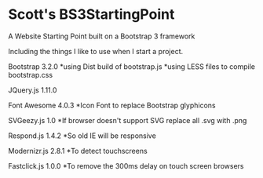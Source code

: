 Scott's BS3StartingPoint
================

A Website Starting Point built on a Bootstrap 3 framework


Including the things I like to use when I start a project.

Bootstrap 3.2.0
	*using Dist build of bootstrap.js
	*using LESS files to compile bootstrap.css

JQuery.js 1.11.0

Font Awesome 4.0.3
	*Icon Font to replace Bootstrap glyphicons

SVGeezy.js 1.0
	*If browser doesn't support SVG replace all .svg with .png

Respond.js 1.4.2
	*So old IE will be responsive

Modernizr.js 2.8.1
	*To detect touchscreens

Fastclick.js 1.0.0
	*To remove the 300ms delay on touch screen browsers